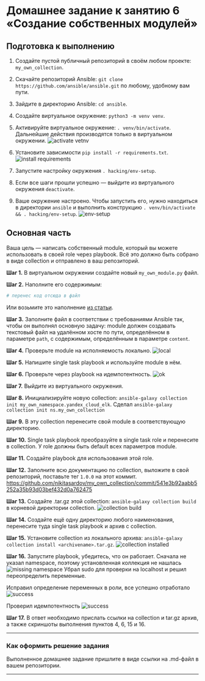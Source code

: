 # Домашнее задание к занятию 6 «Создание собственных модулей»

## Подготовка к выполнению

1. Создайте пустой публичный репозиторий в своём любом проекте: `my_own_collection`.
2. Скачайте репозиторий Ansible: `git clone https://github.com/ansible/ansible.git` по любому, удобному вам пути.
3. Зайдите в директорию Ansible: `cd ansible`.
4. Создайте виртуальное окружение: `python3 -m venv venv`.
5. Активируйте виртуальное окружение: `. venv/bin/activate`. Дальнейшие действия производятся только в виртуальном окружении.
![activate vetnv](https://i.postimg.cc/kgYQjgYH/2025-10-02-07-35.png)

6. Установите зависимости `pip install -r requirements.txt`.
![install requirements](https://i.postimg.cc/Z5QN8D0w/2025-10-02-07-37.png)

7. Запустите настройку окружения `. hacking/env-setup`.
8. Если все шаги прошли успешно — выйдите из виртуального окружения `deactivate`.
9.  Ваше окружение настроено. Чтобы запустить его, нужно находиться в директории `ansible` и выполнить конструкцию `. venv/bin/activate && . hacking/env-setup`.
![env-setup](https://i.postimg.cc/yxfxVkZP/2025-10-02-07-39.png)

## Основная часть

Ваша цель — написать собственный module, который вы можете использовать в своей role через playbook. Всё это должно быть собрано в виде collection и отправлено в ваш репозиторий.

**Шаг 1.** В виртуальном окружении создайте новый `my_own_module.py` файл.

**Шаг 2.** Наполните его содержимым:

```python
# перенес код отсюда в файл
```
Или возьмите это наполнение [из статьи](https://docs.ansible.com/ansible/latest/dev_guide/developing_modules_general.html#creating-a-module).

**Шаг 3.** Заполните файл в соответствии с требованиями Ansible так, чтобы он выполнял основную задачу: module должен создавать текстовый файл на удалённом хосте по пути, определённом в параметре `path`, с содержимым, определённым в параметре `content`.

**Шаг 4.** Проверьте module на исполняемость локально.
![local](https://i.postimg.cc/4ypPqRHZ/2025-10-02-11-17.png)

**Шаг 5.** Напишите single task playbook и используйте module в нём.

**Шаг 6.** Проверьте через playbook на идемпотентность.
![ok](https://i.postimg.cc/NFsGPV43/2025-10-02-12-29.png)

**Шаг 7.** Выйдите из виртуального окружения.

**Шаг 8.** Инициализируйте новую collection: `ansible-galaxy collection init my_own_namespace.yandex_cloud_elk`.
Сделал `ansible-galaxy collection init ns.my_own_collection`

**Шаг 9.** В эту collection перенесите свой module в соответствующую директорию.

**Шаг 10.** Single task playbook преобразуйте в single task role и перенесите в collection. У role должны быть default всех параметров module.

**Шаг 11.** Создайте playbook для использования этой role.

**Шаг 12.** Заполните всю документацию по collection, выложите в свой репозиторий, поставьте тег `1.0.0` на этот коммит.
https://github.com/nikitasardov/my_own_collection/commit/541e3b92aabb5252a35b93d03bef432d0a762475

**Шаг 13.** Создайте .tar.gz этой collection: `ansible-galaxy collection build` в корневой директории collection.
![collection build](https://i.postimg.cc/7hgjvYB6/2025-10-02-13-08.png)

**Шаг 14.** Создайте ещё одну директорию любого наименования, перенесите туда single task playbook и архив c collection.

**Шаг 15.** Установите collection из локального архива: `ansible-galaxy collection install <archivename>.tar.gz`.
![collection installed](https://i.postimg.cc/0QZJVpvY/2025-10-02-13-11.png)

**Шаг 16.** Запустите playbook, убедитесь, что он работает.
Сначала не указал namespace, поэтому установленная коллекция не нашлась
![missing namespace](https://i.postimg.cc/jSQq6RtD/2025-10-02-13-13.png)
Убрал sudo для проверки на localhost и решил переопределить переменные.

Исправил определение переменных в роли, все успешно отработало
![success](https://i.postimg.cc/cLKSLYLL/2025-10-02-13-40.png)

Проверил идемпотентность
![success](https://i.postimg.cc/qM3wBvdk/2025-10-02-13-42.png)


**Шаг 17.** В ответ необходимо прислать ссылки на collection и tar.gz архив, а также скриншоты выполнения пунктов 4, 6, 15 и 16.


---

### Как оформить решение задания

Выполненное домашнее задание пришлите в виде ссылки на .md-файл в вашем репозитории.

---